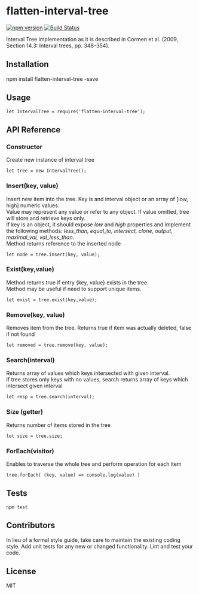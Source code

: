 # flatten-interval-tree

[![npm version](https://badge.fury.io/js/flatten-interval-tree.svg)](https://badge.fury.io/js/flatten-interval-tree)
[![Build Status](https://travis-ci.org/alexbol99/flatten-js.svg?branch=master)](https://travis-ci.org/alexbol99/flatten-js)

Interval Tree implementation as it is described in Cormen et al. (2009, Section 14.3: Interval trees, pp. 348–354).

## Installation
npm install flatten-interval-tree -save

## Usage

    let IntervalTree = require('flatten-interval-tree');

## API Reference

### Constructor
Create new instance of interval tree

    let tree = new IntervalTree();

### Insert(key, value)
Insert new item into the tree. Key is and interval object or an array of [low, high] numeric values. <br/>
Value may represent any value or refer to any object. If value omitted, tree will store and retrieve keys only. <br/>
If key is an object, it should expose <i>low</i> and <i>high</i> properties and implement the following methods:
<i>less_than, equal_to, intersect, clone, output, maximal_val, val_less_than</i>. <br/>
Method returns reference to the inserted node

    let node = tree.insert(key, value);

### Exist(key,value)
Method returns true if entry {key, value} exists in the tree. <br/>
Method may be useful if need to support unique items.

    let exist = tree.exist(key,value);

### Remove(key, value)
Removes item from the tree. Returns true if item was actually deleted, false if not found

    let removed = tree.remove(key, value);

### Search(interval)
Returns array of values which keys intersected with given interval. <br/>
If tree stores only keys with no values, search returns array of keys which intersect given interval

    let resp = tree.search(interval);

### Size (getter)
Returns number of items stored in the tree

    let size = tree.size;

### ForEach(visitor)
Enables to traverse the whole tree and perform operation for each item

    tree.forEach( (key, value) => console.log(value) )

## Tests

    npm test

## Contributors

In lieu of a formal style guide, take care to maintain the existing coding style. Add unit tests for any new or changed functionality. Lint and test your code.

## License

MIT


